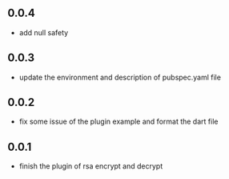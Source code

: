 ## 0.0.4
* add null safety

## 0.0.3
* update the environment and description of pubspec.yaml file

## 0.0.2
* fix some issue of the plugin example and format the dart file

## 0.0.1
* finish the plugin of rsa encrypt and decrypt
